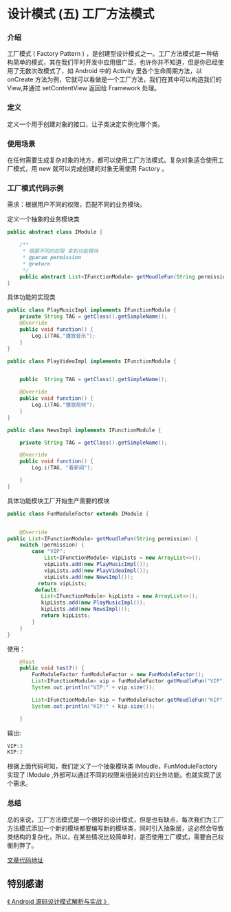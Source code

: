 # 设计模式 \(五\) 工厂方法模式

### 介绍

工厂模式 \( Factory Pattern \) ，是创建型设计模式之一。工厂方法模式是一种结构简单的模式，其在我们平时开发中应用很广泛，也许你并不知道，但是你已经使用了无数次改模式了，如 Android 中的 Activity 里各个生命周期方法，以 onCreate 方法为例，它就可以看做是一个工厂方法，我们在其中可以构造我们的 View,并通过 setContentView 返回给 Framework 处理。

### 定义

定义一个用于创建对象的接口，让子类决定实例化哪个类。

### 使用场景

在任何需要生成复杂对象的地方，都可以使用工厂方法模式。复杂对象适合使用工厂模式，用 new 就可以完成创建的对象无需使用 Factory 。

### 工厂模式代码示例

需求：根据用户不同的权限，匹配不同的业务模块。

定义一个抽象的业务模块类

```java
public abstract class IModule {

    /**
     * 根据不同的权限 拿到功能模块
     * @param permission
     * @return
     */
    public abstract List<IFunctionModule> getMoudleFun(String permission);
}
```

具体功能的实现类

```java
public class PlayMusicImpl implements IFunctionModule {
    private String TAG = getClass().getSimpleName();
    @Override
    public void function() {
        Log.i(TAG,"播放音乐");
    }
}
```

```java
public class PlayVideoImpl implements IFunctionModule {


    public  String TAG = getClass().getSimpleName();

    @Override
    public void function() {
        Log.i(TAG,"播放视频");
    }
}
```

```java
public class NewsImpl implements IFunctionModule {

    private String TAG = getClass().getSimpleName();

    @Override
    public void function() {
        Log.i(TAG, "看新闻");

    }
}
```

具体功能模块工厂开始生产需要的模块

```java
public class FunModuleFactor extends IModule {


    @Override
public List<IFunctionModule> getMoudleFun(String permission) {
    switch (permission) {
        case "VIP":
            List<IFunctionModule> vipLists = new ArrayList<>();
            vipLists.add(new PlayMusicImpl());
            vipLists.add(new PlayVideoImpl());
            vipLists.add(new NewsImpl());
          return vipLists;
         default:
           List<IFunctionModule> kipLists = new ArrayList<>();
           kipLists.add(new PlayMusicImpl());
           kipLists.add(new NewsImpl());
           return kipLists;
        }
    }
}
```

使用：

```java
    @Test
    public void test7() {
        FunModuleFactor funModuleFactor = new FunModuleFactor();
        List<IFunctionModule> vip = funModuleFactor.getMoudleFun("VIP");
        System.out.println("VIP:" + vip.size());

        List<IFunctionModule> kip = funModuleFactor.getMoudleFun("KIP");
        System.out.println("KIP:" + kip.size());

    }
```

输出:

```java
VIP:3
KIP:2
```

根据上面代码可知，我们定义了一个抽象模块类 IMoudle，FunModuleFactory 实现了 IModule ,外部可以通过不同的权限来组装对应的业务功能。也就实现了这个需求。

### 总结

总的来说，工厂方法模式是一个很好的设计模式，但是也有缺点，每次我们为工厂方法模式添加一个新的模块都要编写新的模块类，同时引入抽象层，这必然会导致类结构的复杂化，所以，在某些情况比较简单时，是否使用工厂模式，需要自己权衡利弊了。

[文章代码地址](https://github.com/yangkun19921001/AndroidDpCode)

## 特别感谢

[《 Android 源码设计模式解析与实战 》](https://item.jd.com/12113187.html)


